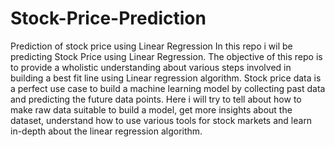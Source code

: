 # Stock-Price-Prediction
Prediction of stock price using Linear Regression
In this repo i wil be predicting Stock Price using Linear Regression. The objective of this repo is to provide a wholistic understanding about various steps involved in building a best fit line using Linear regression algorithm. Stock price data is a perfect use case to build a machine learning model by collecting past data and predicting the future data points. Here i will try to tell about how to make raw data suitable to build a model, get more insights about the dataset, understand how to use various tools for stock markets and learn in-depth about the linear regression algorithm.
